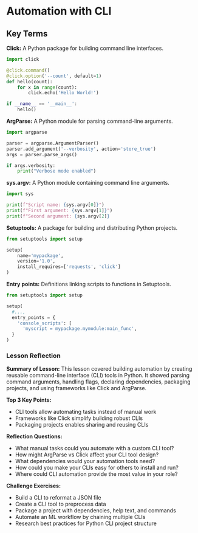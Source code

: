 # Automation with CLI

## Key Terms

**Click:** A Python package for building command line interfaces.
```python
import click

@click.command()
@click.option('--count', default=1)
def hello(count):
    for x in range(count):
        click.echo('Hello World!')

if __name__ == '__main__':
    hello()
```

**ArgParse:** A Python module for parsing command-line arguments.
```python
import argparse

parser = argparse.ArgumentParser()
parser.add_argument('--verbosity', action='store_true')
args = parser.parse_args()

if args.verbosity:
    print("Verbose mode enabled")
```

**sys.argv:** A Python module containing command line arguments.
```python
import sys

print(f"Script name: {sys.argv[0]}")
print(f"First argument: {sys.argv[1]}")
print(f"Second argument: {sys.argv[2]}
```

**Setuptools:** A package for building and distributing Python projects.
```python
from setuptools import setup

setup(
    name='mypackage',
    version='1.0',
    install_requires=['requests', 'click']
)
```

**Entry points:** Definitions linking scripts to functions in Setuptools.
```python
from setuptools import setup

setup(
  #...,
  entry_points = {
    'console_scripts': [
      'myscript = mypackage.mymodule:main_func',
  }
)
```

### Lesson Reflection
**Summary of Lesson:**
This lesson covered building automation by creating reusable command-line interface (CLI) tools in Python. It showed parsing command arguments, handling flags, declaring dependencies, packaging projects, and using frameworks like Click and ArgParse.

**Top 3 Key Points:**
* CLI tools allow automating tasks instead of manual work
* Frameworks like Click simplify building robust CLIs
* Packaging projects enables sharing and reusing CLIs

**Reflection Questions:**
* What manual tasks could you automate with a custom CLI tool?
* How might ArgParse vs Click affect your CLI tool design?
* What dependencies would your automation tools need?
* How could you make your CLIs easy for others to install and run?
* Where could CLI automation provide the most value in your role?

**Challenge Exercises:**
* Build a CLI to reformat a JSON file
* Create a CLI tool to preprocess data
* Package a project with dependencies, help text, and commands
* Automate an ML workflow by chaining multiple CLIs
* Research best practices for Python CLI project structure

